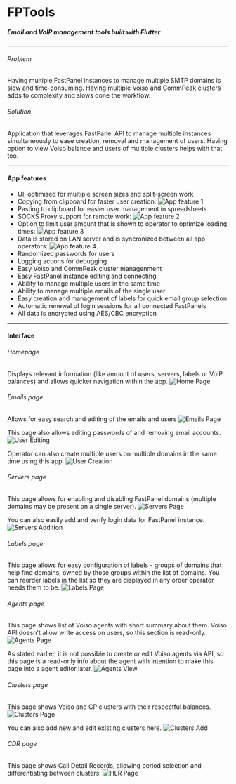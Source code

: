 # FPTools
##### Email and VoIP management tools built with Flutter
---
###### Problem
Having multiple FastPanel instances to manage multiple SMTP domains is slow and time-consuming. Having multiple Voiso and CommPeak clusters adds to complexity and slows done the workflow.
###### Solution
Application that leverages FastPanel API to manage multiple instances simultaneously to ease creation, removal and management of users. Having option to view Voiso balance and users of multiple clusters helps with that too.

---
#### App features
 - UI, optimised for multiple screen sizes and split-screen work
 - Copying from clipboard for faster user creation:
 ![App feature 1](assets/app_feature_clipboard.png)
 - Pasting to clipboard for easier user management in spreadsheets
 - SOCKS Proxy support for remote work:
 ![App feature 2](assets/app_feature_proxy.png)
 - Option to limit user amount that is shown to operator to optimize loading times:
 ![App feature 3](assets/app_feature_limit_users.png)
 - Data is stored on LAN server and is syncronized between all app operators:
 ![App feature 4](assets/app_feature_updates.png)
 - Randomized passwords for users
 - Logging actions for debugging
 - Easy Voiso and CommPeak cluster managenment
 - Easy FastPanel instance editing and connecting
 - Ability to manage multiple users in the same time
 - Ability to manage multiple emails of the single user
 - Easy creation and management of labels for quick email group selection
 - Automatic renewal of login sessions for all connected FastPanels
 - All data is encrypted using AES/CBC encryption

 ---
 #### Interface
 ###### Homepage
 Displays relevant information (like amount of users, servers, labels or VoIP balances) and allows quicker navigation within the app.
 ![Home Page](assets/app_section_home.png)
 
###### Emails page
Allows for easy search and editing of the emails and users
 ![Emails Page](assets/app_section_emails.png)
 
This page also allows editing passwords of and removing email accounts.
![User Editing](assets/app_section_emails_edit.png)

Operator can also create multiple users on multiple domains in the same time using this app.
![User Creation](assets/app_section_emails_create.png)

###### Servers page
This page allows for enabling and disabling FastPanel domains (multiple domains may be present on a single server).
 ![Servers Page](assets/app_section_servers.png)
 
You can also easily add and verify login data for FastPanel instance.
 ![Servers Addition](assets/app_section_servers_add.png)
 
###### Labels page 
This page allows for easy configuration of labels - groups of domains that help find domains, owned by those groups within the list of domains.
You can reorder labels in the list so they are displayed in any order operator needs them to be.
 ![Labels Page](assets/app_section_labels.png)

###### Agents page
This page shows list of Voiso agents with short summary about them. Voiso API doesn't allow write access on users, so this section is read-only.
 ![Agents Page](assets/app_section_agents.png)
 
As stated earlier, it is not possible to create or edit Voiso agents via API, so this page is a read-only info about the agent with intention to make this page into a agent editor later.
 ![Agents View](assets/app_section_agents_view.png)

###### Clusters page
This page shows Voiso and CP clusters with their respectful balances.
 ![Clusters Page](assets/app_section_clusters.png)
 
You can also add new and edit existing clusters here.
 ![Clusters Add](assets/app_section_clusters_add.png)


###### CDR page
This page shows Call Detail Records, allowing period selection and differentiating between clusters.
 ![HLR Page](assets/app_section_cdr.png)
